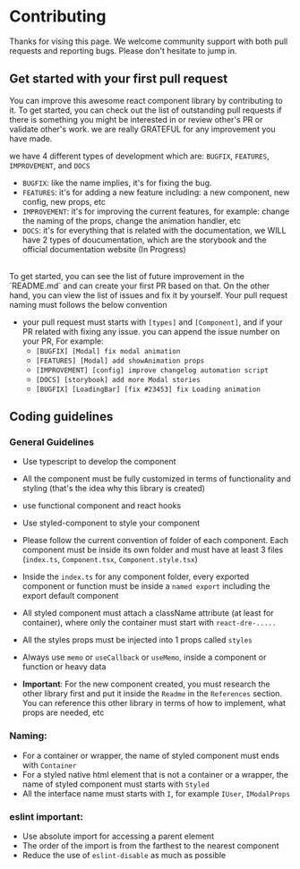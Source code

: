 # Contributing

Thanks for vising this page. We welcome community support with both pull requests and reporting bugs. Please
don't hesitate to jump in.

## Get started with your first pull request

You can improve this awesome react component library by contributing to it. To get started, you can check out the list of outstanding pull requests if there is something you might be interested in or review other's PR or validate other's work. we are really GRATEFUL for any improvement you have made.

we have 4 different types of development which are: `BUGFIX`, `FEATURES`, `IMPROVEMENT`, and `DOCS`
- `BUGFIX`: like the name implies, it's for fixing the bug.
- `FEATURES`: it's for adding a new feature including: a new component, new config, new props, etc
- `IMPROVEMENT`: it's for improving the current features, for example: change the naming of the props, change the animation handler, etc
- `DOCS`: it's for everything that is related with the documentation, we WILL have 2 types of doucumentation, which are the storybook and the official documentation website (In Progress)

<br/>
To get started, you can see the list of future improvement in the `README.md` and can create your first PR based on that. On the other hand, you can view the list of issues and fix it by yourself. Your pull request naming must follows the below convention

- your pull request must starts with `[types]` and `[Component]`, and if your PR related with fixing any issue. you can append the issue number on your PR, For example: 
  - `[BUGFIX] [Modal] fix modal animation`
  - `[FEATURES] [Modal] add showAnimation props`
  - `[IMPROVEMENT] [config] improve changelog automation script`
  - `[DOCS] [storybook] add more Modal stories`
  - `[BUGFIX] [LoadingBar] [fix #23453] fix Loading animation`


## Coding guidelines
### General Guidelines
- Use typescript to develop the component
- All the component must be fully customized in terms of functionality and styling (that's the idea why this library is created)
- use functional component and react hooks
- Use styled-component to style your component
- Please follow the current convention of folder of each component. Each component must be inside its own folder and must have at least 3 files (`index.ts`, `Component.tsx`, `Component.style.tsx`)
- Inside the `index.ts` for any component folder, every exported component or function must be inside a `named export` including the export default component
- All styled component must attach a className attribute (at least for container), where only the container must start with `react-dre-.....`
- All the styles props must be injected into 1 props called `styles`
- Always use `memo` or `useCallback` or `useMemo`, inside a component or function or heavy data


- **Important**: For the new component created, you must research the other library first and put it inside the `Readme` in the `References` section. You can reference this other library in terms of how to implement, what props are needed, etc

### Naming:
- For a container or wrapper, the name of styled component must ends with `Container`
- For a styled native html element that is not a container or a wrapper, the name of styled component must starts with `Styled` 
- All the interface name must starts with `I`, for example `IUser`, `IModalProps`

### eslint important:
- Use absolute import for accessing a parent element
- The order of the import is from the farthest to the nearest component
- Reduce the use of `eslint-disable` as much as possible


